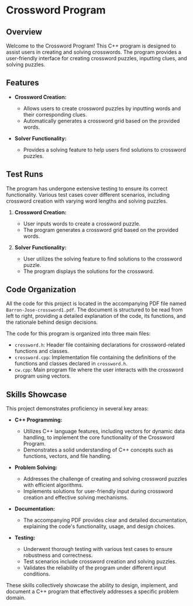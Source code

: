 # Crossword Program

## Overview

Welcome to the Crossword Program! This C++ program is designed to assist users in creating and solving crosswords. The program provides a user-friendly interface for creating crossword puzzles, inputting clues, and solving puzzles.

## Features

- **Crossword Creation:**
  - Allows users to create crossword puzzles by inputting words and their corresponding clues.
  - Automatically generates a crossword grid based on the provided words.

- **Solver Functionality:**
  - Provides a solving feature to help users find solutions to crossword puzzles.

## Test Runs

The program has undergone extensive testing to ensure its correct functionality. Various test cases cover different scenarios, including crossword creation with varying word lengths and solving puzzles.

1. **Crossword Creation:**
   - User inputs words to create a crossword puzzle.
   - The program generates a crossword grid based on the provided words.

2. **Solver Functionality:**
   - User utilizes the solving feature to find solutions to the crossword puzzle.
   - The program displays the solutions for the crossword.

## Code Organization

All the code for this project is located in the accompanying PDF file named `Barron-Jose-crossword1.pdf`. The document is structured to be read from left to right, providing a detailed explanation of the code, its functions, and the rationale behind design decisions.

The code for this program is organized into three main files:

- `crossword.h`: Header file containing declarations for crossword-related functions and classes.
- `crossword.cpp`: Implementation file containing the definitions of the functions and classes declared in `crossword.h`.
- `cw.cpp`: Main program file where the user interacts with the crossword program using vectors.

## Skills Showcase

This project demonstrates proficiency in several key areas:

- **C++ Programming:**
  - Utilizes C++ language features, including vectors for dynamic data handling, to implement the core functionality of the Crossword Program.
  - Demonstrates a solid understanding of C++ concepts such as functions, vectors, and file handling.

- **Problem Solving:**
  - Addresses the challenge of creating and solving crossword puzzles with efficient algorithms.
  - Implements solutions for user-friendly input during crossword creation and effective solving mechanisms.

- **Documentation:**
  - The accompanying PDF provides clear and detailed documentation, explaining the code's functionality, usage, and design choices.

- **Testing:**
  - Underwent thorough testing with various test cases to ensure robustness and correctness.
  - Test scenarios include crossword creation and solving puzzles.
  - Validates the reliability of the program under different input conditions.

These skills collectively showcase the ability to design, implement, and document a C++ program that effectively addresses a specific problem domain.

